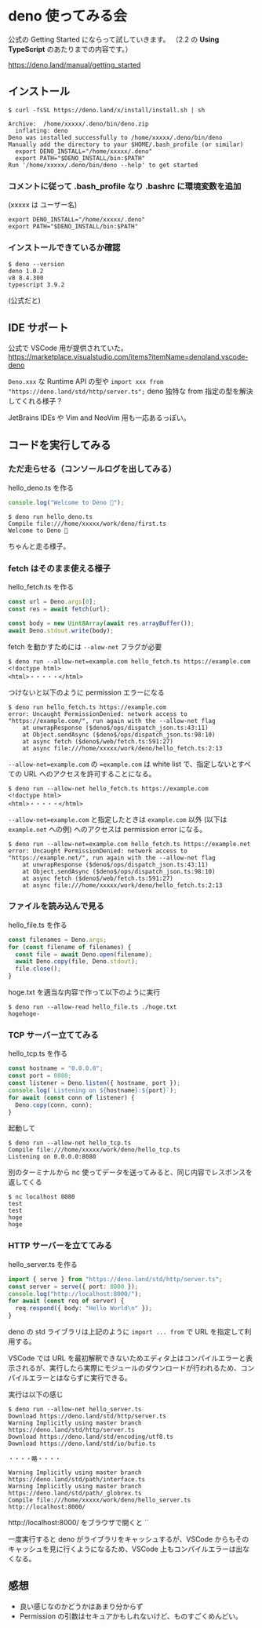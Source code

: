 # deno 使ってみる会

公式の Getting Started にならって試していきます。
（2.2 の **Using TypeScript** のあたりまでの内容です。）

https://deno.land/manual/getting_started

## インストール

```shell
$ curl -fsSL https://deno.land/x/install/install.sh | sh

Archive:  /home/xxxxx/.deno/bin/deno.zip
  inflating: deno
Deno was installed successfully to /home/xxxxx/.deno/bin/deno
Manually add the directory to your $HOME/.bash_profile (or similar)
  export DENO_INSTALL="/home/xxxxx/.deno"
  export PATH="$DENO_INSTALL/bin:$PATH"
Run '/home/xxxxx/.deno/bin/deno --help' to get started
```

### コメントに従って .bash_profile なり .bashrc に環境変数を追加

(xxxxx は ユーザー名)

```shell
export DENO_INSTALL="/home/xxxxx/.deno"
export PATH="$DENO_INSTALL/bin:$PATH"
```

### インストールできているか確認

```shell
$ deno --version
deno 1.0.2
v8 8.4.300
typescript 3.9.2
```

(公式だと)

## IDE サポート

公式で VSCode 用が提供されていた。<br>
https://marketplace.visualstudio.com/items?itemName=denoland.vscode-deno

`Deno.xxx` な Runtime API の型や `import xxx from "https://deno.land/std/http/server.ts";` deno 独特な from 指定の型を解決してくれる様子？

JetBrains IDEs や Vim and NeoVim 用も一応あるっぽい。

## コードを実行してみる

### ただ走らせる（コンソールログを出してみる）

hello_deno.ts を作る

```typescript
console.log("Welcome to Deno 🦕");
```

```shell
$ deno run hello_deno.ts
Compile file:///home/xxxxx/work/deno/first.ts
Welcome to Deno 🦕
```

ちゃんと走る様子。

### fetch はそのまま使える様子

hello_fetch.ts を作る

```typescript
const url = Deno.args[0];
const res = await fetch(url);

const body = new Uint8Array(await res.arrayBuffer());
await Deno.stdout.write(body);
```

fetch を動かすためには `--alow-net` フラグが必要

```shell
$ deno run --allow-net=example.com hello_fetch.ts https://example.com
<!doctype html>
<html>・・・・・</html>
```

つけないと以下のように permission エラーになる

```
$ deno run hello_fetch.ts https://example.com
error: Uncaught PermissionDenied: network access to "https://example.com/", run again with the --allow-net flag
    at unwrapResponse ($deno$/ops/dispatch_json.ts:43:11)
    at Object.sendAsync ($deno$/ops/dispatch_json.ts:98:10)
    at async fetch ($deno$/web/fetch.ts:591:27)
    at async file:///home/xxxxx/work/deno/hello_fetch.ts:2:13
```

`--allow-net=example.com` の `=example.com` は white list で、指定しないとすべての URL へのアクセスを許可することになる。

```shell
$ deno run --allow-net hello_fetch.ts https://example.com
<!doctype html>
<html>・・・・・</html>
```

`--allow-net=example.com` と指定したときは `example.com` 以外 (以下は `example.net` への例) へのアクセスは permission error になる。

```shell
$ deno run --allow-net=example.com hello_fetch.ts https://example.net
error: Uncaught PermissionDenied: network access to "https://example.net/", run again with the --allow-net flag
    at unwrapResponse ($deno$/ops/dispatch_json.ts:43:11)
    at Object.sendAsync ($deno$/ops/dispatch_json.ts:98:10)
    at async fetch ($deno$/web/fetch.ts:591:27)
    at async file:///home/xxxxx/work/deno/hello_fetch.ts:2:13
```

### ファイルを読み込んで見る

hello_file.ts を作る

```typescript
const filenames = Deno.args;
for (const filename of filenames) {
  const file = await Deno.open(filename);
  await Deno.copy(file, Deno.stdout);
  file.close();
}
```

hoge.txt を適当な内容で作って以下のように実行

```
$ deno run --allow-read hello_file.ts ./hoge.txt
hogehoge-
```

### TCP サーバー立ててみる

hello_tcp.ts を作る

```typescript
const hostname = "0.0.0.0";
const port = 8080;
const listener = Deno.listen({ hostname, port });
console.log(`Listening on ${hostname}:${port}`);
for await (const conn of listener) {
  Deno.copy(conn, conn);
}
```

起動して

```
$ deno run --allow-net hello_tcp.ts
Compile file:///home/xxxxx/work/deno/hello_tcp.ts
Listening on 0.0.0.0:8080
```

別のターミナルから nc 使ってデータを送ってみると、同じ内容でレスポンスを返してくる

```
$ nc localhost 8080
test
test
hoge
hoge
```

### HTTP サーバーを立ててみる

hello_server.ts を作る

```typescript
import { serve } from "https://deno.land/std/http/server.ts";
const server = serve({ port: 8000 });
console.log("http://localhost:8000/");
for await (const req of server) {
  req.respond({ body: "Hello World\n" });
}
```

deno の std ライブラリは上記のように `import ... from` で URL を指定して利用する。

VSCode では URL を最初解釈できないためエディタ上はコンパイルエラーと表示されるが、実行したら実際にモジュールのダウンロードが行われるため、コンパイルエラーとはならずに実行できる。

実行は以下の感じ

```
$ deno run --allow-net hello_server.ts
Download https://deno.land/std/http/server.ts
Warning Implicitly using master branch https://deno.land/std/http/server.ts
Download https://deno.land/std/encoding/utf8.ts
Download https://deno.land/std/io/bufio.ts

・・・・略・・・・

Warning Implicitly using master branch https://deno.land/std/path/interface.ts
Warning Implicitly using master branch https://deno.land/std/path/_globrex.ts
Compile file:///home/xxxxx/work/deno/hello_server.ts
http://localhost:8000/
```

http://localhost:8000/ をブラウザで開くと ``

一度実行すると deno がライブラリをキャッシュするが、VSCode からもそのキャッシュを見に行くようになるため、VSCode 上もコンパイルエラーは出なくなる。

## 感想

- 良い感じなのかどうかはあまり分からず
- Permission の引数はセキュアかもしれないけど、ものすごくめんどい。

